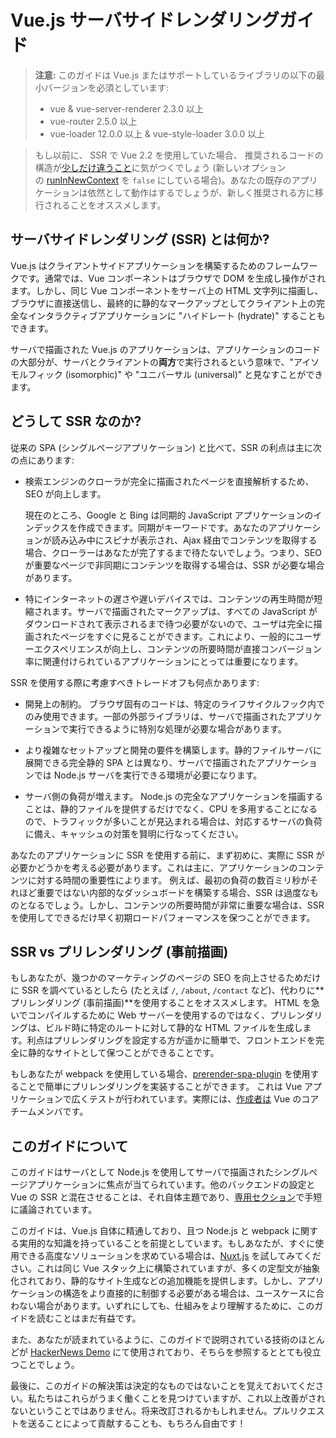 # Vue.js サーバサイドレンダリングガイド

> **注意:** このガイドは Vue.js またはサポートしているライブラリの以下の最小バージョンを必須としています:
> - vue & vue-server-renderer 2.3.0 以上
> - vue-router 2.5.0 以上
> - vue-loader 12.0.0 以上 & vue-style-loader 3.0.0 以上

> もし以前に、 SSR で Vue 2.2 を使用していた場合、 推奨されるコードの構造が[少しだけ違うこと](./structure.md)に気がつくでしょう (新しいオプションの [runInNewContext](./api.md#runinnewcontext) を `false` にしている場合)。あなたの既存のアプリケーションは依然として動作はするでしょうが、新しく推奨される方に移行されることをオススメします。

## サーバサイドレンダリング (SSR) とは何か?

Vue.js はクライアントサイドアプリケーションを構築するためのフレームワークです。通常では、Vue コンポーネントはブラウザで DOM を生成し操作がされます。しかし、同じ Vue コンポーネントをサーバ上の HTML 文字列に描画し、ブラウザに直接送信し、最終的に静的なマークアップとしてクライアント上の完全なインタラクティブアプリケーションに "ハイドレート (hydrate)" することもできます。

サーバで描画された Vue.js のアプリケーションは、アプリケーションのコードの大部分が、サーバとクライアントの**両方**で実行されるという意味で、"アイソモルフィック (isomorphic)" や "ユニバーサル (universal)" と見なすことができます。

## どうして SSR なのか?

従来の SPA (シングルページアプリケーション) と比べて、SSR の利点は主に次の点にあります:

- 検索エンジンのクローラが完全に描画されたページを直接解析するため、SEO が向上します。

    現在のところ、Google と Bing は同期的 JavaScript アプリケーションのインデックスを作成できます。同期がキーワードです。あなたのアプリケーションが読み込み中にスピナが表示され、Ajax 経由でコンテンツを取得する場合、クローラーはあなたが完了するまで待たないでしょう。つまり、SEO が重要なページで非同期にコンテンツを取得する場合は、SSR が必要な場合があります。

- 特にインターネットの遅さや遅いデバイスでは、コンテンツの再生時間が短縮されます。サーバで描画されたマークアップは、すべての JavaScript がダウンロードされて表示されるまで待つ必要がないので、ユーザは完全に描画されたページをすぐに見ることができます。これにより、一般的にユーザーエクスペリエンスが向上し、コンテンツの所要時間が直接コンバージョン率に関連付けられているアプリケーションにとっては重要になります。

SSR を使用する際に考慮すべきトレードオフも何点かあります:

- 開発上の制約。 ブラウザ固有のコードは、特定のライフサイクルフック内でのみ使用できます。一部の外部ライブラリは、サーバで描画されたアプリケーションで実行できるように特別な処理が必要な場合があります。

- より複雑なセットアップと開発の要件を構築します。静的ファイルサーバに展開できる完全静的 SPA とは異なり、サーバで描画されたアプリケーションでは Node.js サーバを実行できる環境が必要になります。

- サーバ側の負荷が増えます。 Node.js の完全なアプリケーションを描画することは、静的ファイルを提供するだけでなく、CPU を多用することになるので、トラフィックが多いことが見込まれる場合は、対応するサーバの負荷に備え、キャッシュの対策を賢明に行なってください。

あなたのアプリケーションに SSR を使用する前に、まず初めに、実際に SSR が必要かどうかを考える必要があります。これは主に、アプリケーションのコンテンツに対する時間の重要性によります。 例えば、最初の負荷の数百ミリ秒がそれほど重要ではない内部的なダッシュボードを構築する場合、SSR は過度なものとなるでしょう。しかし、コンテンツの所要時間が非常に重要な場合は、SSR を使用してできるだけ早く初期ロードパフォーマンスを保つことができます。

## SSR vs プリレンダリング (事前描画)

もしあなたが、幾つかのマーケティングのページの SEO を向上させるためだけに SSR を調べているとしたら (たとえば `/`, `/about`,  `/contact` など)、代わりに**プリレンダリング (事前描画)**を使用することをオススメします。 HTML を急いでコンパイルするために Web サーバーを使用するのではなく、プリレンダリングは、ビルド時に特定のルートに対して静的な HTML ファイルを生成します。利点はプリレンダリングを設定する方が遥かに簡単で、フロントエンドを完全に静的なサイトとして保つことができることです。

もしあなたが webpack を使用している場合、[prerender-spa-plugin](https://github.com/chrisvfritz/prerender-spa-plugin) を使用することで簡単にプリレンダリングを実装することができます。 これは Vue アプリケーションで広くテストが行われています。実際には、[作成者は](https://github.com/chrisvfritz)  Vue のコアチームメンバです。

## このガイドについて

このガイドはサーバとして Node.js を使用してサーバで描画されたシングルページアプリケーションに焦点が当てられています。他のバックエンドの設定と Vue の SSR と混在させることは、それ自体主題であり、[専用セクション](./non-node.md)で手短に議論されています。

このガイドは、Vue.js 自体に精通しており、且つ Node.js と webpack に関する実用的な知識を持っていることを前提としています。もしあなたが、すぐに使用できる高度なソリューションを求めている場合は、[Nuxt.js](http://nuxtjs.org/) を試してみてください。これは同じ Vue スタック上に構築されていますが、多くの定型文が抽象化されており、静的なサイト生成などの追加機能を提供します。しかし、アプリケーションの構造をより直接的に制御する必要がある場合は、ユースケースに合わない場合があります。いずれにしても、仕組みをより理解するために、このガイドを読むことはまだ有益です。

また、あなたが読まれているように、このガイドで説明されている技術のほとんどが [HackerNews Demo](https://github.com/vuejs/vue-hackernews-2.0/) にて使用されており、そちらを参照するととても役立つことでしょう。

最後に、このガイドの解決策は決定的なものではないことを覚えておいてください。私たちはこれらがうまく働くことを見つけていますが、これ以上改善がされないということではありません。将来改訂されるかもしれません。プルリクエストを送ることによって貢献することも、もちろん自由です！

